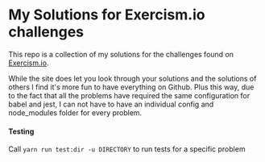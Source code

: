 # My Solutions for Exercism.io challenges

This repo is a collection of my solutions for the challenges found on [Exercism.io](https://exercism.io/).

While the site does let you look through your solutions and the solutions of others I find it's more fun to have everything on Github.
Plus this way, due to the fact that all the problems have required the same configuration for babel and jest, I can not have to have an individual config and node_modules folder for every problem.

#### Testing
Call `yarn run test:dir -u DIRECTORY` to run tests for a specific problem